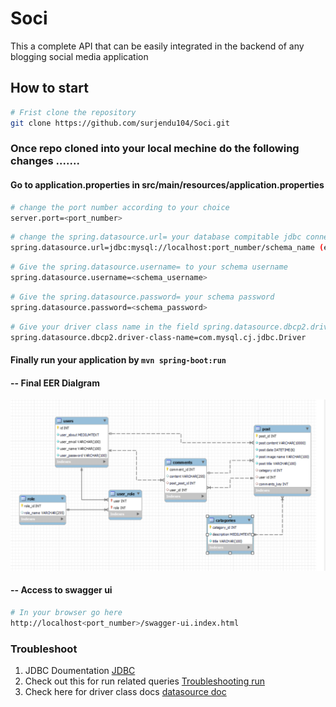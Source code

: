 # Soci
This a complete API that can be easily integrated in the backend of any blogging social media application

## How to start

```bash 
# Frist clone the repository  
git clone https://github.com/surjendu104/Soci.git
```
### Once repo cloned into your local mechine do the following changes .......
#### Go to application.properties in src/main/resources/application.properties
```bash
# change the port number according to your choice
server.port=<port_number>
```
```bash
# change the spring.datasource.url= your database compitable jdbc connection like the following
spring.datasource.url=jdbc:mysql://localhost:port_number/schema_name (e.g. jdbc:mysql://localhost:3306/soci_app_apis)
``` 
```bash 
# Give the spring.datasource.username= to your schema username
spring.datasource.username=<schema_username>

```
```bash
# Give the spring.datasource.password= your schema password
spring.datasource.password=<schema_password>
```
```bash
# Give your driver class name in the field spring.datasource.dbcp2.driver-class-name= like following
spring.datasource.dbcp2.driver-class-name=com.mysql.cj.jdbc.Driver
```
#### Finally run your application by ``mvn spring-boot:run``

#### -- Final EER Dialgram
![EER](./Final%20EER%20Image.png)

#### -- Access to swagger ui
```bash
# In your browser go here
http://localhost<port_number>/swagger-ui.index.html
```

### Troubleshoot
1. JDBC Doumentation [JDBC](https://docs.oracle.com/javase/8/docs/technotes/guides/jdbc/)
2. Check out this for run related queries
[Troubleshooting run](https://www.javaguides.net/2019/05/run-spring-boot-app-from-command-line.html)
3. Check here for driver class docs [datasource doc](https://docs.spring.io/spring-boot/docs/1.3.0.M2/reference/html/boot-features-sql.html)
